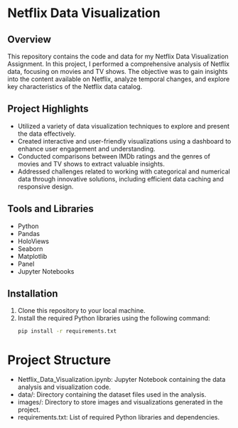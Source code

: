 # Netflix Data Visualization

## Overview
This repository contains the code and data for my Netflix Data Visualization Assignment. In this project, I performed a comprehensive analysis of Netflix data, focusing on movies and TV shows. The objective was to gain insights into the content available on Netflix, analyze temporal changes, and explore key characteristics of the Netflix data catalog.

## Project Highlights
- Utilized a variety of data visualization techniques to explore and present the data effectively.
- Created interactive and user-friendly visualizations using a dashboard to enhance user engagement and understanding.
- Conducted comparisons between IMDb ratings and the genres of movies and TV shows to extract valuable insights.
- Addressed challenges related to working with categorical and numerical data through innovative solutions, including efficient data caching and responsive design.

## Tools and Libraries
- Python
- Pandas
- HoloViews
- Seaborn
- Matplotlib
- Panel
- Jupyter Notebooks

## Installation
1. Clone this repository to your local machine.
2. Install the required Python libraries using the following command:
   ```bash
   pip install -r requirements.txt


# Project Structure
- Netflix_Data_Visualization.ipynb: Jupyter Notebook containing the data analysis and visualization code.
- data/: Directory containing the dataset files used in the analysis.
- images/: Directory to store images and visualizations generated in the project.
- requirements.txt: List of required Python libraries and dependencies.
